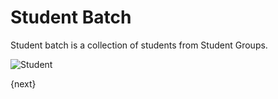 <!-- add-breadcrumbs -->
# Student Batch

Student batch is a collection of students from Student Groups.

<img class="screenshot" alt="Student" src="/docs/assets/img/schools/student/student-batch.png">

{next}
